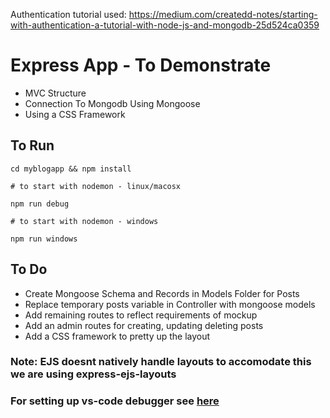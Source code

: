 Authentication tutorial used: https://medium.com/createdd-notes/starting-with-authentication-a-tutorial-with-node-js-and-mongodb-25d524ca0359



# Express App - To Demonstrate

- MVC Structure
- Connection To Mongodb Using Mongoose
- Using a CSS Framework

## To Run

```
cd myblogapp && npm install

# to start with nodemon - linux/macosx

npm run debug

# to start with nodemon - windows

npm run windows
```



## To Do

- Create Mongoose Schema and Records in Models Folder for Posts
- Replace temporary posts variable in Controller with mongoose models
- Add remaining routes to reflect requirements of mockup
- Add an admin routes for creating, updating deleting posts
- Add a CSS framework to pretty up the layout

### Note: EJS doesnt natively handle layouts to accomodate this we are using express-ejs-layouts
### For setting up vs-code debugger see [here](https://github.com/Microsoft/vscode-recipes/tree/master/nodemon)


